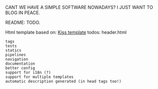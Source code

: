 CANT WE HAVE A SIMPLE SOFTWARE NOWADAYS?
I JUST WANT TO BLOG IN PEACE.

README: TODO.

Html template based on: [Kiss template](https://github.com/ribice)
todos:
    header.html
    <!-- <meta property='og:image' content='{{ site.logo }}'> todo: add  The recommended resolution for the OG image is 1200x627 pixels, the size — up to 5MB.  -->
    <!-- todo: twitter cards https://developer.twitter.com/en/docs/tweets/optimize-with-cards/guides/getting-started -->
    <!--
    <link rel="manifest" href="{{ BASE_URL }}static/site.webmanifest">
    <link rel="mask-icon" href="{{ BASE_URL }}static/safari-pinned-tab.svg" color="#5bbad5">
    <link rel="apple-touch-icon" sizes="180x180" href="{{ BASE_URL }}static/styles/apple-touch-icon.png">
    <link rel="icon" type="image/png" sizes="32x32" href="{{ BASE_URL }}static/styles/favicon-32x32.png">
    <link rel="icon" type="image/png" sizes="16x16" href="{{ BASE_URL }}static/favicon-16x16.png">
    -->
    
    tags
    tests
    statics
    pipelines
    navigation
    documentation
    better config
    support for i18n (?)
    support for multiple templates
    automatic description generated (in head tags too!)
